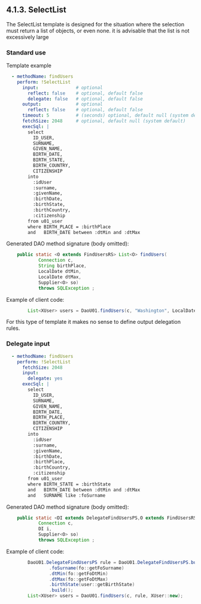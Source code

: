 ## 4.1.3. SelectList


The SelectList template is designed for the situation where the selection must return a list of objects, or even none. it is advisable that the list is not excessively large

### Standard use

Template example

~~~yaml
  - methodName: findUsers
    perform: !SelectList
      input:              # optional
        reflect: false    # optional, default false
        delegate: false   # optional, default false
      output:             # optional
        reflect: false    # optional, default false
      timeout: 5          # (seconds) optional, default null (system default)
      fetchSize: 2048     # optional, default null (system default)
      execSql: |
        select
          ID_USER,
          SURNAME,
          GIVEN_NAME,
          BIRTH_DATE,
          BIRTH_STATE,
          BIRTH_COUNTRY,
          CITIZENSHIP
        into
          :idUser
          :surname,
          :givenName,
          :birthDate,
          :birthState,
          :birthCountry,
          :citizenship
        from u01_user
        where BIRTH_PLACE = :birthPlace
        and   BIRTH_DATE between :dtMin and :dtMax
~~~

Generated DAO method signature (body omitted):

~~~java
    public static <O extends FindUsersRS> List<O> findUsers(
            Connection c,
            String birthPlace,
            LocalDate dtMin,
            LocalDate dtMax,
            Supplier<O> so)
            throws SQLException ;
~~~

Example of client code:

~~~java
        List<XUser> users = DaoU01.findUsers(c, "Washington", LocalDate.of(1980, 1, 1), LocalDate.of(1985, 12, 31), XUser::new);
~~~

For this type of template it makes no sense to define output delegation rules.

### Delegate input

~~~yaml
  - methodName: findUsers
    perform: !SelectList
      fetchSize: 2048
      input:
        delegate: yes
      execSql: |
        select
          ID_USER,
          SURNAME,
          GIVEN_NAME,
          BIRTH_DATE,
          BIRTH_PLACE,
          BIRTH_COUNTRY,
          CITIZENSHIP
        into
          :idUser
          :surname,
          :givenName,
          :birthDate,
          :birthPlace,
          :birthCountry,
          :citizenship
        from u01_user
        where BIRTH_STATE = :birthState
        and   BIRTH_DATE between :dtMin and :dtMax
        and   SURNAME like :foSurname
~~~

Generated DAO method signature (body omitted):

~~~java
    public static <DI extends DelegateFindUsersPS,O extends FindUsersRS> List<O> findUsers(
            Connection c,
            DI i,
            Supplier<O> so)
            throws SQLException ;
~~~

Example of client code:

~~~java
        DaoU01.DelegateFindUsersPS rule = DaoU01.DelegateFindUsersPS.builder()
                .foSurname(fo::getFoSurname)
                .dtMin(fo::getFoDtMin)
                .dtMax(fo::getFoDtMax)
                .birthState(user::getBirthState)
                .build();
        List<XUser> users = DaoU01.findUsers(c, rule, XUser::new);
~~~
